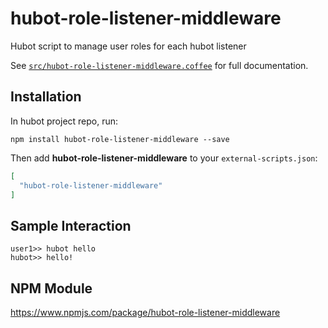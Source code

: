 # hubot-role-listener-middleware

Hubot script to manage user roles for each hubot listener

See [`src/hubot-role-listener-middleware.coffee`](src/hubot-role-listener-middleware.coffee) for full documentation.

## Installation

In hubot project repo, run:

`npm install hubot-role-listener-middleware --save`

Then add **hubot-role-listener-middleware** to your `external-scripts.json`:

```json
[
  "hubot-role-listener-middleware"
]
```

## Sample Interaction

```
user1>> hubot hello
hubot>> hello!
```

## NPM Module

https://www.npmjs.com/package/hubot-role-listener-middleware
